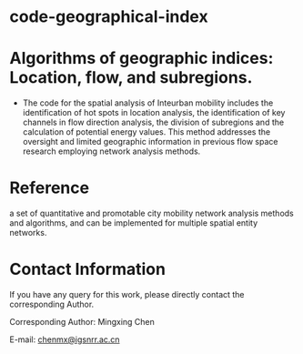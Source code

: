 # code-geographical-index
# Algorithms of geographic indices: Location, flow, and subregions.
* The code for the spatial analysis of Inteurban mobility includes the identification of hot spots in location analysis, the identification of key channels in flow direction analysis, the division of subregions and the calculation of potential energy values. This method addresses the oversight and limited geographic information in previous flow space research employing network analysis methods.

# Reference
a set of quantitative and promotable city mobility network analysis methods and algorithms, and can be implemented for multiple spatial entity networks.


# Contact Information
If you have any query for this work, please directly contact the corresponding Author.

 Corresponding Author: Mingxing Chen

E-mail: chenmx@igsnrr.ac.cn
